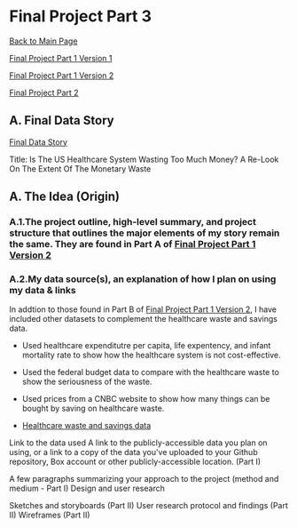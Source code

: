 # Final Project Part 3
[Back to Main Page](https://yangle-l.github.io/Lim-Portfolio)

[Final Project Part 1 Version 1](/FinalProjectPart1_V1.md)

[Final Project Part 1 Version 2](/FinalProjectPart1_V2.md)

[Final Project Part 2](/FinalProjectPart2.md)

## A. Final Data Story
[Final Data Story](https://carnegiemellon.shorthandstories.com/healthcare-waste/index.html)

Title: Is The US Healthcare System Wasting Too Much Money? A Re-Look On The Extent Of The Monetary Waste

## A. The Idea (Origin)
### A.1.The project outline, high-level summary, and project structure that outlines the major elements of my story remain the same. They are found in Part A of [Final Project Part 1 Version 2](/FinalProjectPart1_V2.md)

### A.2.My data source(s), an explanation of how I plan on using my data & links 
In addtion to those found in Part B of [Final Project Part 1 Version 2](/FinalProjectPart1_V2.md), I have included other datasets to complement the healthcare waste and savings data.
- Used healthcare expenditutre per capita, life expentency, and infant mortality rate to show how the healthcare system is not cost-effective.
- Used the federal budget data to compare with the healthcare waste to show the seriousness of the waste.
- Used prices from a CNBC website to show how many things can be bought by saving on healthcare waste. 

- [Healthcare waste and savings data](/data-for-final-story/Waste%20and%20Savings%20Estimates%20(Shrank%2C%20Rogstad%20%26%20Parekh).xlsx)

Link to the data used A link to the publicly-accessible data you plan on using, or a link to a copy of the data you've uploaded to your Github repository, Box account or other publicly-accessible location. (Part I)

A few paragraphs summarizing your approach to the project (method and medium - Part I)
Design and user research

Sketches and storyboards (Part II)
User research protocol and findings (Part II)
Wireframes (Part II)
